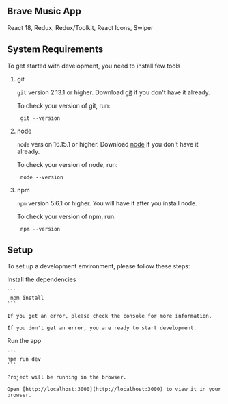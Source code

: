 ## Brave Music App
React 18, Redux, Redux/Toolkit, React Icons, Swiper

## System Requirements

To get started with development, you need to install few tools

1. git 
   
   `git` version 2.13.1 or higher. Download [git](https://git-scm.com/downloads) if you don't have it already.

   To check your version of git, run:

   ```
    git --version
   ```

2. node 
   
   `node` version 16.15.1 or higher. Download [node](https://nodejs.org/en/download/) if you don't have it already.

   To check your version of node, run:

   ```
    node --version
   ```

3. npm
  
   `npm` version 5.6.1 or higher. You will have it after you install node.

   To check your version of npm, run:

   ```
    npm --version
   ```

## Setup

To set up a development environment, please follow these steps:


Install the dependencies
   
    ```
     npm install
    ```

    If you get an error, please check the console for more information.

    If you don't get an error, you are ready to start development.

Run the app
   
    ```
    npm run dev
    ```

    Project will be running in the browser.

    Open [http://localhost:3000](http://localhost:3000) to view it in your browser.


#
